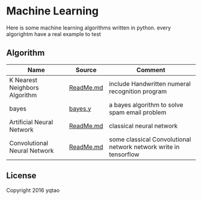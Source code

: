 # Machine Learning 
Here is some machine learning algorithms written in python.
every algorightm have a real example to test


## Algorithm

| Name | Source |Comment |
| ---- | -------|------- |
|K Nearest Neighbors Algorithm |[ReadMe.md](./kNN/ReadMe.md) | include Handwritten numeral recognition program |
|bayes|[bayes.y](./bayes/bayes.py)|a bayes algorithm to solve spam email problem|
|Artificial Neural Network|[ReadMe.md](./ANN/ReadMe.md)|classical neural network|
|Convolutional Neural Network|[ReadMe.md](./CNN/ReadMe.md)|some classical Convolutional network network write in tensorflow |
## License

Copyright 2016 yqtao
